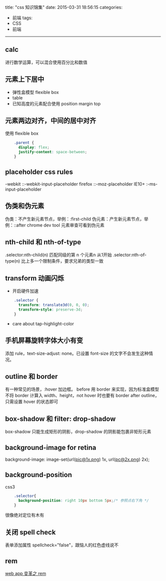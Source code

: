 title: "css 知识锦集"
date: 2015-03-31 18:56:15
categories:
- 前端
tags:
- CSS
- 前端
---

## calc
进行数学运算，可以混合使用百分比和数值

## 元素上下居中
- 弹性盒模型 flexible box
- table
- 已知高度的元素配合使用 position margin top

## 元素两边对齐，中间的居中对齐
使用 flexible box
```css
	.parent {
	  display: flex;
	  justify-content: space-between;
	}
```

## placeholder css rules
-webkit ::-webkit-input-placeholder
firefox ::-moz-placeholder
IE10+   :-ms-input-placeholder

## 伪类和伪元素
伪类：不产生新元素节点，举例：:first-child
伪元素：产生新元素节点，举例：::after
 chrome dev tool 元素审查可看到伪元素

## nth-child 和 nth-of-type
.selector:nth-child(n) 匹配同级的第 n 个元素n 从1开始
.selector:nth-of-type(n) 比上多一个限制条件，要求兄弟的类型一致

## transform 动画闪烁
- 开启硬件加速
```css
	.selector {
	  transform: translate3d(0, 0, 0);
	  transform-style: preserve-3d;
	}
```
- care about tap-highlight-color

## 手机屏幕旋转字体大小有变
添加 rule，text-size-adjust: none。已设置 font-size 的文字不会发生这种情况。

## outline 和 border
有一种常见的场景，:hover 加边框。
before
用 border 来实现，因为标准盒模型不将 border 计算入 width、height，not hover 时也要有 border
after
outline，只需设置 hover 的状态即可

## box-shadow 和 filter: drop-shadow
box-shadow 只能生成矩形的阴影，drop-shadow 的阴影能包裹非矩形元素

## background-image for retina
background-image: image-set(url(pic@1x.png) 1x, url(pc@2x.png) 2x);

## background-position
css3
```css
	.selector{
	  background-position: right 10px bottom 5px;/* 参照点右下角 */
	}
```
很像绝对定位有木有

## 关闭 spell check
表单添加属性 spellcheck="false"，跟恼人的红色虚线说不

## rem
[web app 变革之 rem](http://isux.tencent.com/web-app-rem.html "web app 变革之 rem")